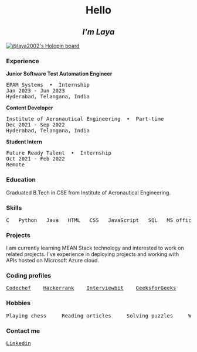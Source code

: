<p>
<h1 align="center">Hello</h1>
<h2 align="center"><em>I'm Laya</em></h2>
</p> 

[![@laya2002's Holopin board](https://holopin.me/laya2002)](https://holopin.io/@laya2002) 

<h3>Experience</h3>
<b>Junior Software Test Automation Engineer</b>
<pre>
EPAM Systems  •  Internship
Jan 2023 - Jun 2023
Hyderabad, Telangana, India
</pre>
<b>Content Developer</b>
<pre>
Institute of Aeronautical Engineering  •  Part-time
Dec 2021 - Sep 2022
Hyderabad, Telangana, India
</pre>
<b>Student Intern</b>
<pre>
Future Ready Talent  •  Internship
Oct 2021 - Feb 2022
Remote
</pre>
<h3>Education</h3>
<p>
Graduated B.Tech in CSE from Institute of Aeronautical Engineering. 
</p>
<h3>Skills</h3>
<pre>C   Python   Java   HTML   CSS   JavaScript   SQL   MS office   OOP   DS   Algo   Problem solving   Microsoft Azure</pre>
<h3>Projects</h3>
<p>
I am currently learning MEAN Stack technology and interested to work on related projects. I've experience in deploying projects and working with APIs hosted on Microsoft Azure cloud.</p>
<h3>Coding profiles</h3>
<pre>
<a href="https://www.codechef.com/users/laya_2002" target="_blank">Codechef</a>    <a href="https://www.hackerrank.com/laya2002" target="_blank">Hackerrank</a>    <a href="https://www.interviewbit.com/profile/laya_2002" target="_blank">Interviewbit</a>    <a href="https://auth.geeksforgeeks.org/user/madavaramlaya/profile" target="_blank">GeeksforGeeks</a>
</pre>
<h3>Hobbies</h3>
<pre>
Playing chess     Reading articles     Solving puzzles     Watching movies
</pre>
<h3>Contact me</h3>
<pre>
<a href="https://www.linkedin.com/in/laya-2002" target="_blank">Linkedin</a>
</pre>
